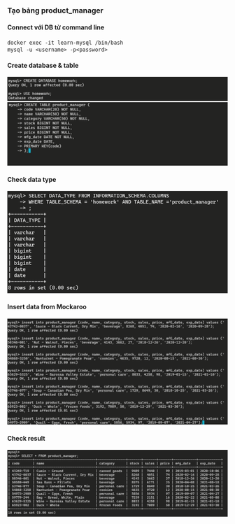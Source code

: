 ### Tạo bảng product_manager
#### Connect với DB từ command line
    docker exec -it learn-mysql /bin/bash
    mysql -u <username> -p<password>
#### Create database & table
![db](screenshots/create-database.png)
![tb](screenshots/create-table-1.png)
#### Check data type
![check](screenshots/check-data-type.png)
#### Insert data from Mockaroo
![insert](screenshots/INSERT-DATA-TERMINAL.png)
#### Check result
![check-result](screenshots/result.png)